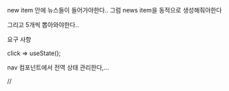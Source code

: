 new item 안에 뉴스들이 들어가야한다..
그럼 news item을 동적으로 생성해줘야한다

그리고 5개씩 뽑아와야한다..


요구 사항

click => useState();

nav 컴포넌트에서 전역 상태 관리한다,...


// 